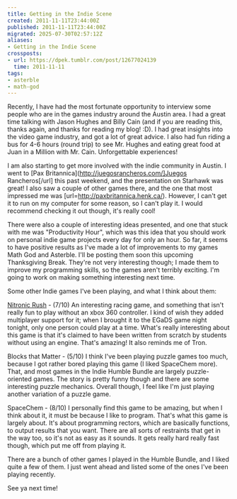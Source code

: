 ```yaml
---
title: Getting in the Indie Scene
created: 2011-11-11T23:44:00Z
published: 2011-11-11T23:44:00Z
migrated: 2025-07-30T02:57:12Z
aliases:
- Getting in the Indie Scene
crossposts:
- url: https://dpek.tumblr.com/post/12677024139
  time: 2011-11-11
tags:
- asterble
- math-god
---
```


Recently, I have had the most fortunate opportunity to interview some people who are in the games industry around the Austin area. I had a great time talking with Jason Hughes and Billy Cain (and if you are reading this, thanks again, and thanks for reading my blog! :D). I had great insights into the video game industry, and got a lot of great advice. I also had fun riding a bus for 4-6 hours (round trip) to see Mr. Hughes and eating great food at Juan in a Million with Mr. Cain. Unforgettable experiences!

I am also starting to get more involved with the indie community in Austin. I went to [Pax Britannica](http://juegosrancheros.com/]Juegos Rancheros[/url] this past weekend, and the presentation on Starhawk was great! I also saw a couple of other games there, and the one that most impressed me was [url=http://paxbritannica.henk.ca/). However, I can't get it to run on my computer for some reason, so I can't play it. I would recommend checking it out though, it's really cool!

There were also a couple of interesting ideas presented, and one that stuck with me was "Productivity Hour", which was this idea that you should work on personal indie game projects every day for only an hour. So far, it seems to have positive results as I've made a lot of improvements to my games Math God and Asterble. I'll be posting them soon this upcoming Thanksgiving Break. They're not very interesting though; I made them to improve my programming skills, so the games aren't terribly exciting. I'm going to work on making something interesting next time.

Some other Indie games I've been playing, and what I think about them:

[Nitronic Rush](http://nitronic-rush.com/) - (7/10) An interesting racing game, and something that isn't really fun to play without an xbox 360 controller. I kind of wish they added multiplayer support for it; when I brought it to the EGaDS game night tonight, only one person could play at a time. What's really interesting about this game is that it's claimed to have been written from scratch by students without using an engine. That's amazing! It also reminds me of Tron.

Blocks that Matter - (5/10) I think I've been playing puzzle games too much, because I got rather bored playing this game (I liked SpaceChem more). That, and most games in the Indie Humble Bundle are largely puzzle-oriented games. The story is pretty funny though and there are some interesting puzzle mechanics. Overall though, I feel like I'm just playing another variation of a puzzle game.

SpaceChem - (8/10) I personally find this game to be amazing, but when I think about it, it must be because I like to program. That's what this game is largely about. It's about programming rectors, which are basically functions, to output results that you want. There are all sorts of restraints that get in the way too, so it's not as easy as it sounds. It gets really hard really fast though, which put me off from playing it.

There are a bunch of other games I played in the Humble Bundle, and I liked quite a few of them. I just went ahead and listed some of the ones I've been playing recently.

See ya next time!

